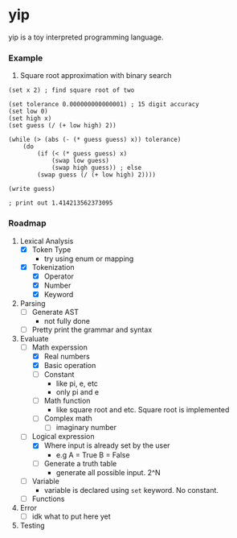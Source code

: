 # yip
yip is a toy interpreted programming language.

### Example
1. Square root approximation with binary search
```
(set x 2) ; find square root of two

(set tolerance 0.000000000000001) ; 15 digit accuracy
(set low 0)
(set high x)
(set guess (/ (+ low high) 2))

(while (> (abs (- (* guess guess) x)) tolerance)
    (do
        (if (< (* guess guess) x)
            (swap low guess)
            (swap high guess)) ; else
        (swap guess (/ (+ low high) 2))))

(write guess)

; print out 1.414213562373095
``` 

### Roadmap

1. Lexical Analysis
    - [x] Token Type
        - try using enum or mapping
    - [x] Tokenization
        - [x] Operator
        - [x] Number
        - [x] Keyword

2. Parsing
    - [ ] Generate AST
        - not fully done
    - [ ] Pretty print the grammar and syntax

3. Evaluate
    - [ ] Math experssion
        - [x] Real numbers
        - [x] Basic operation
        - [ ] Constant
            - like pi, e, etc
            - only pi and e
        - [ ] Math function
            - like square root and etc. Square root is implemented
        - [ ] Complex math
            - [ ] imaginary number
    - [ ] Logical expression
        - [x] Where input is already set by the user
            - e.g A = True B = False
        - [ ] Generate a truth table
            - generate all possible input. 2^N
    - [ ] Variable
        - variable is declared using `set` keyword. No constant.
    - [ ] Functions

4. Error
    - [ ] idk what to put here yet

5. Testing
